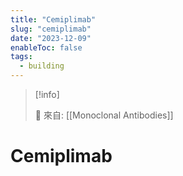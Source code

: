 ```yaml
---
title: "Cemiplimab"
slug: "cemiplimab"
date: "2023-12-09"
enableToc: false
tags:
  - building
---
```


> [!info]
>
> 🌱 來自: [[Monoclonal Antibodies]]

# Cemiplimab


